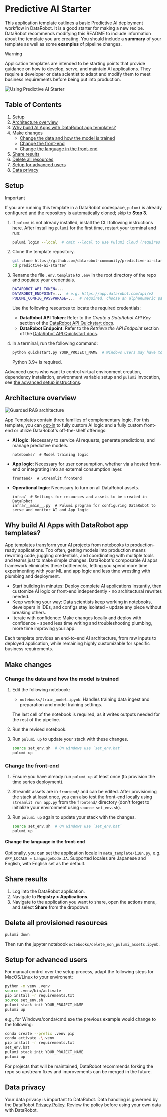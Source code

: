 # Predictive AI Starter

This application template outlines a basic Predictive AI deployment workflow in DataRobot. It is a good starter for making a new recipe. DataRobot recommends modifying this README to include information about the template you are creating.
You should include a **summary** of your template as well as some **examples** of pipeline changes.

> [!WARNING]
> Application templates are intended to be starting points that provide guidance on how to develop, serve, and maintain AI applications.
> They require a developer or data scientist to adapt and modify them to meet business requirements before being put into production.

![Using Predictive AI Starter](https://s3.us-east-1.amazonaws.com/datarobot_public/drx/recipe_gifs/predictiveai.gif)

## Table of Contents
1. [Setup](#setup)
2. [Architecture overview](#architecture-overview)
3. [Why build AI Apps with DataRobot app templates?](#why-build-ai-apps-with-datarobot-app-templates)
4. [Make changes](#make-changes)
   - [Change the data and how the model is trained](#change-the-data-and-how-the-model-is-trained)
   - [Change the front-end](#change-the-front-end)
   - [Change the language in the front-end](#change-the-language-in-the-front-end)
5. [Share results](#share-results)
6. [Delete all resources](#delete-all-provisioned-resources)
7. [Setup for advanced users](#setup-for-advanced-users)
8. [Data privacy](#data-privacy)

## Setup

> [!IMPORTANT]  
> If you are running this template in a DataRobot codespace, `pulumi` is already configured and the repository is automatically cloned;
> skip to **Step 3**.

1. If `pulumi` is not already installed, install the CLI following instructions [here](https://www.pulumi.com/docs/iac/download-install/).
   After installing `pulumi` for the first time, restart your terminal and run:

   ```sh
   pulumi login --local  # omit --local to use Pulumi Cloud (requires separate account)
   ```

2. Clone the template repository.

   ```sh
   git clone https://github.com/datarobot-community/predictive-ai-starter
   cd predictive-ai-starter
   ```

3. Rename the file `.env.template` to `.env` in the root directory of the repo and populate your credentials.

   ```sh
   DATAROBOT_API_TOKEN=...
   DATAROBOT_ENDPOINT=...  # e.g. https://app.datarobot.com/api/v2
   PULUMI_CONFIG_PASSPHRASE=...  # required, choose an alphanumeric passphrase to be used for encrypting pulumi config
   ```
   Use the following resources to locate the required credentials:
   - **DataRobot API Token**: Refer to the *Create a DataRobot API Key* section of the [DataRobot API Quickstart docs](https://docs.datarobot.com/en/docs/api/api-quickstart/index.html#create-a-datarobot-api-key).
   - **DataRobot Endpoint**: Refer to the *Retrieve the API Endpoint* section of the [DataRobot API Quickstart docs](https://docs.datarobot.com/en/docs/api/api-quickstart/index.html#retrieve-the-api-endpoint).

4. In a terminal, run the following command:

   ```sh
   python quickstart.py YOUR_PROJECT_NAME  # Windows users may have to use `py` instead of `python`
   ```
   Python 3.9+ is required.

Advanced users who want to control virtual environment creation, dependency installation, environment variable setup
and `pulumi` invocation, see [the advanced setup instructions](#setup-for-advanced-users).

## Architecture overview

![Guarded RAG architecture](https://s3.amazonaws.com/datarobot_public/drx/recipe_gifs/recipe-template.svg)

App Templates contain three families of complementary logic. For this template, you can [opt-in](#make-changes) to fully 
custom AI logic and a fully custom front-end or utilize DataRobot's off-the-shelf offerings:

- **AI logic**: Necessary to service AI requests, generate predictions, and manage predictive models.

  ```
  notebooks/  # Model training logic
  ```
- **App logic**: Necessary for user consumption, whether via a hosted front-end or integrating into an external consumption layer.
  ```
  frontend/  # Streamlit frontend
  ```
- **Operational logic**: Necessary to turn on all DataRobot assets.
  ```
  infra/  # Settings for resources and assets to be created in DataRobot
  infra/__main__.py  # Pulumi program for configuring DataRobot to serve and monitor AI and App logic
  ```

## Why build AI Apps with DataRobot app templates?

App templates transform your AI projects from notebooks to production-ready applications. Too often, getting models into production means rewriting code, juggling credentials, and coordinating with multiple tools and teams just to make simple changes. DataRobot's composable AI apps framework eliminates these bottlenecks, letting you spend more time experimenting with your ML and app logic and less time wrestling with plumbing and deployment.

- Start building in minutes: Deploy complete AI applications instantly, then customize AI logic or front-end independently - no architectural rewrites needed.
- Keep working your way: Data scientists keep working in notebooks, developers in IDEs, and configs stay isolated - update any piece without breaking others.
- Iterate with confidence: Make changes locally and deploy with confidence - spend less time writing and troubleshooting plumbing, more time improving your app.

Each template provides an end-to-end AI architecture, from raw inputs to deployed application, while remaining highly customizable for specific business requirements.

## Make changes

### Change the data and how the model is trained

1. Edit the following notebook:
   - `notebooks/train_model.ipynb`: Handles training data ingest and preparation and model training settings.

   The last cell of the notebook is required, as it writes outputs needed for the rest of the pipeline.
2. Run the revised notebook.
3. Run `pulumi up` to update your stack with these changes.

   ```sh
   source set_env.sh  # On windows use `set_env.bat`
   pulumi up
   ```

### Change the front-end

1. Ensure you have already run `pulumi up` at least once (to provision the time series deployment).
2. Streamlit assets are in `frontend/` and can be edited. After provisioning the stack
   at least once, you can also test the front-end locally using `streamlit run app.py` from the
   `frontend/` directory (don't forget to initialize your environment using `source set_env.sh`).
3. Run `pulumi up` again to update your stack with the changes.

   ```sh
   source set_env.sh  # On windows use `set_env.bat`
   pulumi up
   ```

#### Change the language in the front-end

Optionally, you can set the application locale in `meta_template/i18n.py`, e.g. `APP_LOCALE = LanguageCode.JA`. Supported locales are Japanese and English, with English set as the default.

## Share results

1. Log into the DataRobot application.
2. Navigate to **Registry > Applications**.
3. Navigate to the application you want to share, open the actions menu, and select **Share** from the dropdown.

## Delete all provisioned resources

```sh
pulumi down
```

Then run the jupyter notebook `notebooks/delete_non_pulumi_assets.ipynb`.

## Setup for advanced users

For manual control over the setup process, adapt the following steps for MacOS/Linux to your environent:

```sh
python -m venv .venv
source .venv/bin/activate
pip install -r requirements.txt
source set_env.sh
pulumi stack init YOUR_PROJECT_NAME
pulumi up 
```

e.g., for Windows/conda/cmd.exe the previous example would change to the following:

```sh
conda create --prefix .venv pip
conda activate .\.venv
pip install -r requirements.txt
set_env.bat
pulumi stack init YOUR_PROJECT_NAME
pulumi up 
```

For projects that will be maintained, DataRobot recommends forking the repo so upstream fixes and improvements can be merged in the future.

## Data privacy

Your data privacy is important to DataRobot. Data handling is governed by the DataRobot [Privacy Policy](https://www.datarobot.com/privacy/). Review the policy before using your own data with DataRobot.

